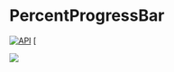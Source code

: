 # PercentProgressBar
[![API](https://img.shields.io/badge/API-9%2B-blue.svg?style=flat)](https://android-arsenal.com/api?level=15) [


![](https://github.com/love-311/PercentProgressBar/blob/master/img/img1.png)
